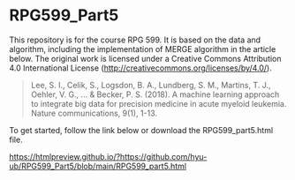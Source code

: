 # RPG599_Part5

This repository is for the course RPG 599. It is based on the data and algorithm, including the implementation of MERGE algorithm in the article below. The original work is licensed under a Creative Commons Attribution 4.0 International License (http://creativecommons.org/licenses/by/4.0/).

> Lee, S. I., Celik, S., Logsdon, B. A., Lundberg, S. M., Martins, T. J., Oehler, V. G., ... & Becker, P. S. (2018). A machine learning approach to integrate big data for precision medicine in acute myeloid leukemia. Nature communications, 9(1), 1-13.

To get started, follow the link below or download the RPG599_part5.html file.

https://htmlpreview.github.io/?https://github.com/hyu-ub/RPG599_Part5/blob/main/RPG599_part5.html

